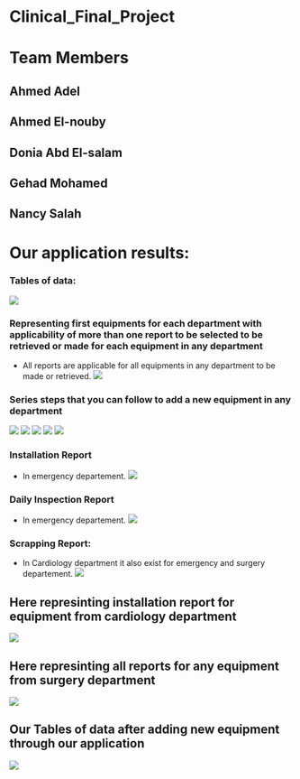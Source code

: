 # Clinical_Final_Project
<!--Headline-->
<!--Image-->
<!--UL-->
<!-- URLs-->
# Team Members
## Ahmed Adel
## Ahmed El-nouby
## Donia Abd El-salam
## Gehad Mohamed 
## Nancy Salah 
# Our application results:
### Tables of data:
![](first_data.gif)
### Representing first equipments for each department with applicability of more than one report to be selected to be retrieved or made for each equipment in any department
* All reports are applicable for all equipments in any department to be made or retrieved.
![](dep&eq&rep.gif)
### Series steps that you can follow to add a new equipment in any department
![](add_equ_in_emer_0.gif)
![](add_equ_in_emer_1.gif)
![](add_eq_in_emer_2.gif)
![](add_equ_in_emer_3.gif)
![](add_equ_in_emer4_&retrive.gif)
### Installation Report 
* In emergency departement.
![](retrieve_installation_report_in_Emer.gif)
### Daily Inspection Report 
* In emergency departement.
![](make_daily_inspec_for_equ_in_emer.gif)
### Scrapping Report:
* In Cardiology department it also exist for emergency and surgery departement.
![](scrapping_make&retrieve_in_cardiology.gif)
##  Here represinting installation report for equipment from cardiology department
![](retrieve_installation_cardiology.gif)
##  Here represinting all reports for any equipment from surgery department
![](three_reports_surgery.gif)
## Our Tables of data after adding new equipment through our application 
![](data_after_adding_new_equ.gif)
